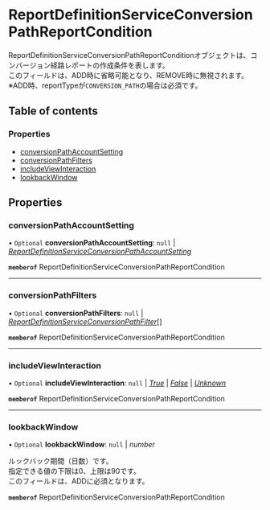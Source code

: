 # ReportDefinitionServiceConversionPathReportCondition


<div lang=\"ja\">   ReportDefinitionServiceConversionPathReportConditionオブジェクトは、コンバージョン経路レポートの作成条件を表します。<br>   このフィールドは、ADD時に省略可能となり、REMOVE時に無視されます。<br>   ※ADD時、reportTypeが<code>CONVERSION_PATH</code>の場合は必須です。 </div> 

## Table of contents

### Properties

- [conversionPathAccountSetting](reportdefinitionserviceconversionpathreportcondition.md#conversionpathaccountsetting)
- [conversionPathFilters](reportdefinitionserviceconversionpathreportcondition.md#conversionpathfilters)
- [includeViewInteraction](reportdefinitionserviceconversionpathreportcondition.md#includeviewinteraction)
- [lookbackWindow](reportdefinitionserviceconversionpathreportcondition.md#lookbackwindow)

## Properties

### conversionPathAccountSetting

• `Optional` **conversionPathAccountSetting**: ``null`` \| [*ReportDefinitionServiceConversionPathAccountSetting*](reportdefinitionserviceconversionpathaccountsetting.md)

**`memberof`** ReportDefinitionServiceConversionPathReportCondition

___

### conversionPathFilters

• `Optional` **conversionPathFilters**: ``null`` \| [*ReportDefinitionServiceConversionPathFilter*](reportdefinitionserviceconversionpathfilter.md)[]

**`memberof`** ReportDefinitionServiceConversionPathReportCondition

___

### includeViewInteraction

• `Optional` **includeViewInteraction**: ``null`` \| [*True*](./enums/reportdefinitionserviceincludeviewinteractionflg.md#true) \| [*False*](./enums/reportdefinitionserviceincludeviewinteractionflg.md#false) \| [*Unknown*](./enums/reportdefinitionserviceincludeviewinteractionflg.md#unknown)

**`memberof`** ReportDefinitionServiceConversionPathReportCondition

___

### lookbackWindow

• `Optional` **lookbackWindow**: ``null`` \| *number*

<div lang=\"ja\">   ルックバック期間（日数）です。<br>   指定できる値の下限は0、上限は90です。<br>   このフィールドは、ADDに必須となります。 </div> 

**`memberof`** ReportDefinitionServiceConversionPathReportCondition
